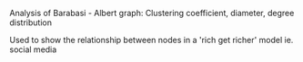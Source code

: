 Analysis of Barabasi - Albert graph: Clustering coefficient, diameter, degree distribution

Used to show the relationship between nodes in a 'rich get richer' model ie. social media
